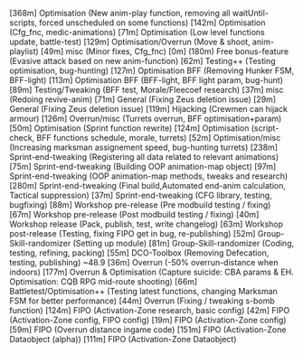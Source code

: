 [368m] Optimisation              (New anim-play function, removing all waitUntil-scripts, forced unscheduled on some functions)
[142m] Optimisation              (Cfg_fnc, medic-animations)
[71m]  Optimisation              (Low level functions update, battle-test)
[129m] Optimisation/Overrun      (Move & shoot, anim-playlist)
[49m]  misc                      (Minor fixes, Cfg_fnc)
[0m]   (180m) Free bonus-feature    (Evasive attack based on new anim-function)
[62m]  Testing++                 (Testing optimisation, bug-hunting)
[127m] Optimisation BFF          (Removing Hunker FSM, BFF-light)
[113m] Optimisation BFF          (BFF-light, BFF light param, bug-hunt)
[89m]  Testing/Tweaking          (BFF test, Morale/Fleecoef research)
[37m]  misc                      (Redoing revive-anim)
[71m]  General                   (Fixing Zeus deletion issue)
[29m]  General                   (Fixing Zeus deletion issue)
[119m] Hijacking                 (Crewmen can hijack armour)
[126m] Overrun/misc              (Turrets overrun, BFF optimisation+param)
[50m]  Optimisation              (Sprint function rewrite)
[124m] Optimisation              (script-check, BFF functions schedule, morale, turrets)
[52m]  Optimisation/misc         (Increasing marksman assignement speed, bug-hunting turrets)
[238m] Sprint-end-tweaking       (Registering all data related to relevant animations)
[75m]  Sprint-end-tweaking       (Building OOP animation-map object)
[97m]  Sprint-end-tweaking       (OOP animation-map methods, tweaks and research)
[280m] Sprint-end-tweaking       (Final build,Automated end-anim calculation, Tactical suppression)
[37m]  Sprint-end-tweaking       (CFG library, testing, bugfixing)
[88m]  Workshop pre-release      (Pre modbuild testing / fixing)
[67m]  Workshop pre-release      (Post modbuild testing / fixing)
[40m]  Workshop release          (Pack, publish, test, write changelog)
[63m]  Workshop post-release     (Testing, fixing FIPO get in bug, re-publishing)
[52m]  Group-Skill-randomizer    (Setting up module)
[81m]  Group-Skill-randomizer    (Coding, testing, refining, packing)
[55m]  DCO-Toolbox               (Removing Defecation, testing, publishing)
~48.9
[36m]  Overrun                   (-50% overrun-distance when indoors)
[177m] Overrun & Optimisation    (Capture suicide: CBA params & EH. Optimisation: CQB RPG mid-route shooting)
[66m]  Battletest/Optimisation++ (Testing latest functions, changing Marksman FSM for better performance)
[44m]  Overrun                   (Fixing / tweaking s-bomb function)
[124m] FIPO                      (Activation-Zone research, basic config)
[42m]  FIPO                      (Activation-Zone config, FIPO config)
[19m]  FIPO                      (Activation-Zone config)
[59m]  FIPO                      (Overrun distance ingame code)
[151m] FIPO                      (Activation-Zone Dataobject (alpha))
[111m] FIPO                      (Activation-Zone Dataobject)